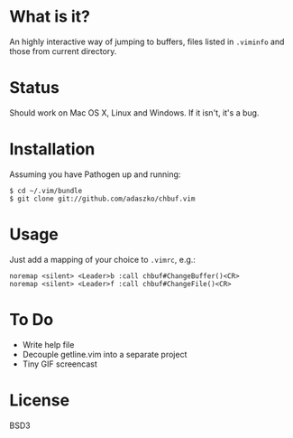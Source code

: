 # What is it?

An highly interactive way of jumping to buffers, files listed in `.viminfo` and
those from current directory.

# Status

Should work on Mac OS X, Linux and Windows.  If it isn't, it's a bug.

# Installation

Assuming you have Pathogen up and running:

    $ cd ~/.vim/bundle
    $ git clone git://github.com/adaszko/chbuf.vim

# Usage

Just add a mapping of your choice to `.vimrc`, e.g.:

    noremap <silent> <Leader>b :call chbuf#ChangeBuffer()<CR>
    noremap <silent> <Leader>f :call chbuf#ChangeFile()<CR>

# To Do

 * Write help file
 * Decouple getline.vim into a separate project
 * Tiny GIF screencast

# License

BSD3
